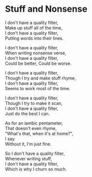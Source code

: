 # Stuff and Nonsense

I don't have a quality filter,  
Make up stuff all of the time,  
I don't have a quality filter,  
Putting words into their lines.  
  
I don't have a quality filter,  
When writing nonsense verse,  
I don't have a quality filter,  
Could be better, 
Could be worse.  
  
I don't have a quality filter,  
Though I try and make stuff rhyme,  
I don't have a quality filter,  
Seems to work most of the time.  
  
I don't have a quality filter,  
Though I try to make it scan,  
I don't have a quality filter,  
Just do the best I can.  

As for an iambic pentameter,  
That doesn't even rhyme,  
"What's that, when it's at home?",  
I say.  
Without it, I'm just fine.  
  
So I don't have a quality filter,  
Whenever writing stuff,  
I don't have a quality filter,  
Which is why I churn so much. 
